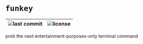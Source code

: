 # `funkey`

|![last commit](https://img.shields.io/badge/dynamic/regex?url=https%3A%2F%2Fapi.github.com%2Frepos%2FRixInGithub%2Ffunkey%2Fcommits&search=%5C%22sha%5C%22%5C%3A.*%3F%5C%22(%5B0-9a-fA-F%5D%7B6%7D)&replace=%241&label=last%20commit&color=informational)|![license](https://img.shields.io/github/license/RixInGithub/funkey)|
|-|-|

prob the next entertainment-purposes-only terminal command